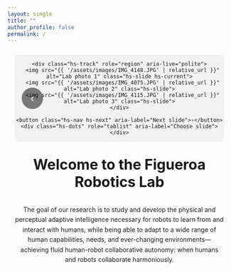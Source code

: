 ```yaml
---
layout: single
title: ""
author_profile: false
permalink: /
---
```


<div class="lab-block">

  <!-- ====== HERO SLIDER ====== -->
  <div class="hero-slider" aria-label="Figueroa Robotics Lab Photo Gallery">
    <button class="hs-nav hs-prev" aria-label="Previous slide">‹</button>

    <div class="hs-track" role="region" aria-live="polite">
      <img src="{{ '/assets/images/IMG_4148.JPG' | relative_url }}" alt="Lab photo 1" class="hs-slide hs-current">
      <img src="{{ '/assets/images/IMG_4075.JPG' | relative_url }}" alt="Lab photo 2" class="hs-slide">
      <img src="{{ '/assets/images/IMG_4115.JPG' | relative_url }}" alt="Lab photo 3" class="hs-slide">
    </div>

    <button class="hs-nav hs-next" aria-label="Next slide">›</button>
    <div class="hs-dots" role="tablist" aria-label="Choose slide"></div>
  </div>

  <!-- ====== HEADING BELOW SLIDER ====== -->
  <h1 class="lab-title"><strong>Welcome to the Figueroa Robotics Lab</strong></h1>

  <p class="lab-text">
    The goal of our research is to study and develop the physical and perceptual adaptive intelligence necessary for robots
    to learn from and interact with humans, while being able to adapt to a wide range of human capabilities, needs, and
    ever-changing environments—achieving fluid human-robot collaborative autonomy: when humans and robots collaborate harmoniously.
  </p>

</div>

<style>
/* ===== Layout / spacing ===== */
.lab-block{
  max-width: 1600px;              /* big, but within the centered page */
  margin: 1.5rem auto 2rem;       /* tighten top gap under the menu */
  padding: 0 1rem;
  text-align: center;
}
.lab-title{
  margin: 2rem 0 1rem;
  font-size: 2rem;
  line-height: 1.2;
}
.lab-text{
  max-width: 1000px;
  margin: 2rem auto 0;
  line-height: 1.6;
}

/* ===== Slider (namespaced to avoid collisions) ===== */
.hero-slider{
  position: relative;
  width: 100%;
  max-width: 1600px;
  margin: 0 auto 1.5rem;
  overflow: hidden;                /* hide off-screen slides */
  border-radius: 12px;
  background: #f2f2f2;
}
.hs-track{
  display: flex;
  transition: transform 300ms ease;
  will-change: transform;
}
.hs-slide{
  flex: 0 0 100%;                 /* exactly one viewport width per slide */
  width: 100%;
  display: block;
  height: auto;                   /* no fixed height -> no cropping */
  object-fit: contain;            /* keep full image visible */
}

/* Controls */
.hs-nav{
  position: absolute; top: 50%; transform: translateY(-50%);
  border: none; background: rgba(0,0,0,0.5); color:#fff;
  width: 48px; height: 48px; border-radius: 50%;
  cursor: pointer; font-size: 24px;
}
.hs-prev{ left: 16px; }
.hs-next{ right: 16px; }

.hs-dots{
  position: absolute; left: 50%; bottom: 16px; transform: translateX(-50%);
  display: flex; gap: 8px;
}
.hs-dots button{
  width: 12px; height: 12px; border-radius: 50%;
  border: none; background: rgba(0,0,0,0.35); cursor: pointer;
}
.hs-dots button[aria-selected="true"]{ background:#000; }
</style>

<script>
/* ===== Minimal, conflict-free slider JS (no width fiddling) ===== */
(function () {
  function init() {
    const slider = document.querySelector('.hero-slider');
    if (!slider) return;

    const track  = slider.querySelector('.hs-track');
    const slides = Array.from(slider.querySelectorAll('.hs-slide'));
    const prev   = slider.querySelector('.hs-prev');
    const next   = slider.querySelector('.hs-next');
    const dotsEl = slider.querySelector('.hs-dots');
    let index = 0;

    // Build dots
    slides.forEach((_, i) => {
      const b = document.createElement('button');
      b.setAttribute('role', 'tab');
      b.setAttribute('aria-label', `Go to slide ${i+1}`);
      b.addEventListener('click', () => goTo(i));
      dotsEl.appendChild(b);
    });

    function update() {
      track.style.transform = `translateX(-${index * 100}%)`;
      Array.from(dotsEl.children).forEach((b, i) =>
        b.setAttribute('aria-selected', i === index ? 'true' : 'false')
      );
    }
    function goTo(i) {
      index = (i + slides.length) % slides.length;
      update();
    }

    prev?.addEventListener('click', () => goTo(index - 1));
    next?.addEventListener('click', () => goTo(index + 1));

    // Touch swipe
    let startX = 0;
    track.addEventListener('touchstart', e => startX = e.touches[0].clientX, {passive:true});
    track.addEventListener('touchend', e => {
      const dx = e.changedTouches[0].clientX - startX;
      if (dx > 40) goTo(index - 1);
      if (dx < -40) goTo(index + 1);
    });

    // Optional autoplay
    let timer = setInterval(() => goTo(index + 1), 5000);
    slider.addEventListener('mouseenter', () => clearInterval(timer));
    slider.addEventListener('mouseleave', () => timer = setInterval(() => goTo(index + 1), 5000));

    update();
  }

  if (document.readyState === "loading") {
    document.addEventListener("DOMContentLoaded", init);
  } else {
    init();
  }
})();
</script>
